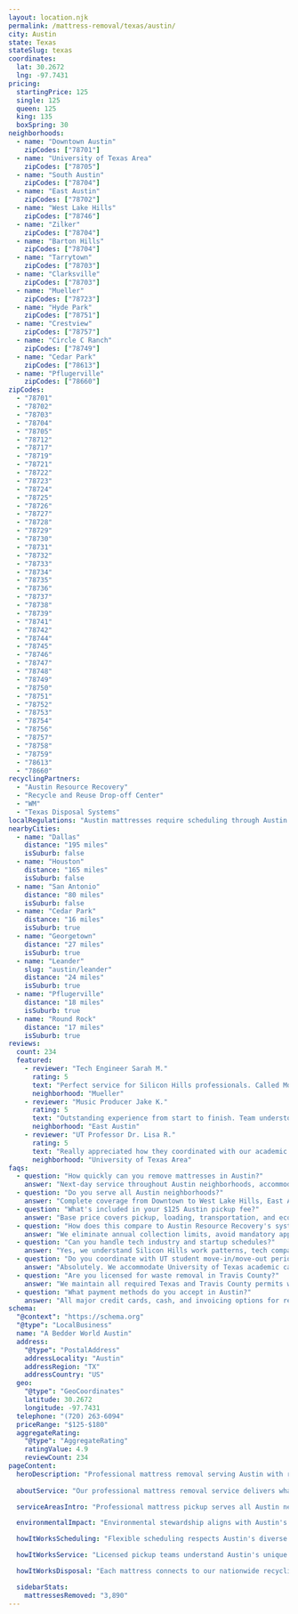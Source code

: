 ```yaml
---
layout: location.njk
permalink: /mattress-removal/texas/austin/
city: Austin
state: Texas
stateSlug: texas
coordinates:
  lat: 30.2672
  lng: -97.7431
pricing:
  startingPrice: 125
  single: 125
  queen: 125
  king: 135
  boxSpring: 30
neighborhoods:
  - name: "Downtown Austin"
    zipCodes: ["78701"]
  - name: "University of Texas Area"
    zipCodes: ["78705"]
  - name: "South Austin"
    zipCodes: ["78704"]
  - name: "East Austin"
    zipCodes: ["78702"]
  - name: "West Lake Hills"
    zipCodes: ["78746"]
  - name: "Zilker"
    zipCodes: ["78704"]
  - name: "Barton Hills"
    zipCodes: ["78704"]
  - name: "Tarrytown"
    zipCodes: ["78703"]
  - name: "Clarksville"
    zipCodes: ["78703"]
  - name: "Mueller"
    zipCodes: ["78723"]
  - name: "Hyde Park"
    zipCodes: ["78751"]
  - name: "Crestview"
    zipCodes: ["78757"]
  - name: "Circle C Ranch"
    zipCodes: ["78749"]
  - name: "Cedar Park"
    zipCodes: ["78613"]
  - name: "Pflugerville"
    zipCodes: ["78660"]
zipCodes: 
  - "78701"
  - "78702"
  - "78703"
  - "78704"
  - "78705"
  - "78712"
  - "78717"
  - "78719"
  - "78721"
  - "78722"
  - "78723"
  - "78724"
  - "78725"
  - "78726"
  - "78727"
  - "78728"
  - "78729"
  - "78730"
  - "78731"
  - "78732"
  - "78733"
  - "78734"
  - "78735"
  - "78736"
  - "78737"
  - "78738"
  - "78739"
  - "78741"
  - "78742"
  - "78744"
  - "78745"
  - "78746"
  - "78747"
  - "78748"
  - "78749"
  - "78750"
  - "78751"
  - "78752"
  - "78753"
  - "78754"
  - "78756"
  - "78757"
  - "78758"
  - "78759"
  - "78613"
  - "78660"
recyclingPartners:
  - "Austin Resource Recovery"
  - "Recycle and Reuse Drop-off Center"
  - "WM"
  - "Texas Disposal Systems"
localRegulations: "Austin mattresses require scheduling through Austin Resource Recovery's on-demand bulk collection system (effective January 2025) using the Austin Recycles app, online portal, or 3-1-1 calls, limited to three collections per address per calendar year. Items must be placed curbside by 5:30 AM on appointment dates, with residents paying a mandatory $5.45 monthly Clean Community Fee. Alternatively, residents can schedule appointments at the Recycle and Reuse Drop-off Center through the app. Our professional service eliminates these scheduling limitations and municipal coordination entirely - no annual collection limits, no 5:30 AM curbside placement requirements, no app downloads, and no appointment scheduling conflicts. We provide immediate next-day pickup with transparent pricing, making us the superior choice for Austin residents who value convenience and reliability over Austin Resource Recovery's limited municipal system."
nearbyCities:
  - name: "Dallas"
    distance: "195 miles"
    isSuburb: false
  - name: "Houston"
    distance: "165 miles"
    isSuburb: false
  - name: "San Antonio"
    distance: "80 miles"
    isSuburb: false
  - name: "Cedar Park"
    distance: "16 miles"
    isSuburb: true
  - name: "Georgetown"
    distance: "27 miles"
    isSuburb: true
  - name: "Leander"
    slug: "austin/leander"
    distance: "24 miles"
    isSuburb: true
  - name: "Pflugerville"
    distance: "18 miles"
    isSuburb: true
  - name: "Round Rock"
    distance: "17 miles"
    isSuburb: true
reviews:
  count: 234
  featured:
    - reviewer: "Tech Engineer Sarah M."
      rating: 5
      text: "Perfect service for Silicon Hills professionals. Called Monday morning and they picked up Tuesday afternoon exactly as scheduled. Much easier than dealing with Austin Resource Recovery's app scheduling system and annual limits."
      neighborhood: "Mueller"
    - reviewer: "Music Producer Jake K."
      rating: 5
      text: "Outstanding experience from start to finish. Team understood our studio schedule around SXSW prep and handled everything professionally. Fair pricing and no municipal hassles."
      neighborhood: "East Austin"
    - reviewer: "UT Professor Dr. Lisa R."
      rating: 5
      text: "Really appreciated how they coordinated with our academic calendar and student move-out timing. Showed up exactly when promised and completed the job quickly and cleanly."
      neighborhood: "University of Texas Area"
faqs:
  - question: "How quickly can you remove mattresses in Austin?"
    answer: "Next-day service throughout Austin neighborhoods, accommodating Silicon Hills tech schedules, UT academic calendars, SXSW timing, and the practical needs of the Live Music Capital of the World."
  - question: "Do you serve all Austin neighborhoods?"
    answer: "Complete coverage from Downtown to West Lake Hills, East Austin to Zilker, across all ZIP codes 78701-78660 including Mueller, Tarrytown, and Cedar Park areas."
  - question: "What's included in your $125 Austin pickup fee?"
    answer: "Base price covers pickup, loading, transportation, and eco-friendly recycling for one mattress. Box springs add $30 each."
  - question: "How does this compare to Austin Resource Recovery's system?"
    answer: "We eliminate annual collection limits, avoid mandatory app scheduling, skip 5:30 AM curbside placement requirements, and provide immediate next-day pickup without Austin's municipal coordination constraints."
  - question: "Can you handle tech industry and startup schedules?"
    answer: "Yes, we understand Silicon Hills work patterns, tech company relocations, startup timing, and the demanding schedules of Austin's 3,000+ technology companies including Apple, Google, Tesla, and Meta."
  - question: "Do you coordinate with UT student move-in/move-out periods?"
    answer: "Absolutely. We accommodate University of Texas academic calendars, student housing transitions, faculty moves, and the scheduling needs of UT's 53,864 students and 18,000 faculty/staff."
  - question: "Are you licensed for waste removal in Travis County?"
    answer: "We maintain all required Texas and Travis County permits with comprehensive insurance, providing compliant disposal through our nationwide recycling network."
  - question: "What payment methods do you accept in Austin?"
    answer: "All major credit cards, cash, and invoicing options for residents, tech professionals, university community, musicians, and local businesses."
schema:
  "@context": "https://schema.org"
  "@type": "LocalBusiness"
  name: "A Bedder World Austin"
  address:
    "@type": "PostalAddress"
    addressLocality: "Austin"
    addressRegion: "TX"
    addressCountry: "US"
  geo:
    "@type": "GeoCoordinates" 
    latitude: 30.2672
    longitude: -97.7431
  telephone: "(720) 263-6094"
  priceRange: "$125-$180"
  aggregateRating:
    "@type": "AggregateRating"
    ratingValue: 4.9
    reviewCount: 234
pageContent:
  heroDescription: "Professional mattress removal serving Austin with reliable next-day pickup. Part of our nationwide network that has recycled over 1 million mattresses, we provide fast, licensed, insured service for Silicon Hills and the Live Music Capital of the World. Book online today."
  
  aboutService: "Our professional mattress removal service delivers what Austin's 989,252 busy residents need: fast, reliable pickup without the hassles of municipal scheduling. Whether you're a Silicon Hills tech professional managing demanding startup timelines at Apple, Google, Tesla, or Meta, a UT student navigating the academic calendar with 53,864 fellow students, or a Live Music Capital creative working around SXSW and ACL Festival schedules, we make mattress disposal simple with next-day pickup you can book online in minutes. Austin Resource Recovery's restrictive system requires app downloads, limits you to just 3 collections per year, demands 5:30 AM curbside placement, and charges mandatory monthly fees. Our service eliminates these constraints entirely - no annual limits, no early morning requirements, no app hassles, just professional pickup when you need it. Tech professionals in Mueller appreciate our flexibility around corporate relocations and demanding schedules, while East Austin creatives value service that accommodates irregular project timelines. University community members benefit from coordination with academic calendars and housing transitions, while established neighborhood families enjoy respectful service that fits busy lifestyles. Each collected mattress flows through our proven national recycling network with 80% material recovery rates, supporting Austin's Climate Equity Plan goal of net-zero emissions by 2040 and Zero Waste Initiative targeting 90% landfill diversion - professional service that serves both your schedule and Austin's environmental leadership."

  serviceAreasIntro: "Professional mattress pickup serves all Austin neighborhoods from Downtown to West Lake Hills, expertly coordinating with Silicon Hills tech schedules, UT academic calendars, and music industry timing. From historic districts like Clarksville to innovative developments like Mueller, our operations understand diverse community needs including tech relocations, student housing transitions, and creative professional schedules. Service flexibility accommodates SXSW periods, ACL Festival timing, UT move-in/move-out, and the practical disposal requirements of Texas's Live Music Capital and premier technology hub."

  environmentalImpact: "Environmental stewardship aligns with Austin's progressive Climate Equity Plan targeting net-zero community-wide emissions by 2040 and the city's Zero Waste Initiative aiming for 90% landfill diversion. Our mattress recycling initiative ensures 80% of collected materials avoid Travis County landfills, instead flowing into manufacturing processes that create new products while supporting Austin's sustainability leadership. Steel springs become construction materials, foam components transform into padding for various applications, and textile materials gain new purpose through advanced processing. This responsible approach preserves the natural beauty of the Colorado River corridor, supports the city's 50% tree canopy goal by 2050, and reinforces Austin's commitment as an environmental leader in Texas, perfectly complementing initiatives like Austin Energy's renewable programs and the city's comprehensive green building standards."

  howItWorksScheduling: "Flexible scheduling respects Austin's diverse community patterns including Silicon Hills tech demands, University of Texas academic timing, music industry schedules, and the practical needs of the Live Music Capital of the World and premier Texas technology hub."

  howItWorksService: "Licensed pickup teams understand Austin's unique access requirements from downtown high-rises to West Lake Hills estates, tech campus logistics, university housing protocols, and music venue scheduling, handling all Travis County disposal requirements with expertise tailored to both Austin's cultural creativity and technological innovation."

  howItWorksDisposal: "Each mattress connects to our nationwide recycling network's proven processing capabilities, where Texas environmental standards guide component recovery through sustainable manufacturing partnerships that support Austin's Climate Equity Plan, Zero Waste goals, and position as a national leader in environmental sustainability and circular economy innovation."

  sidebarStats:
    mattressesRemoved: "3,890"
---
```

